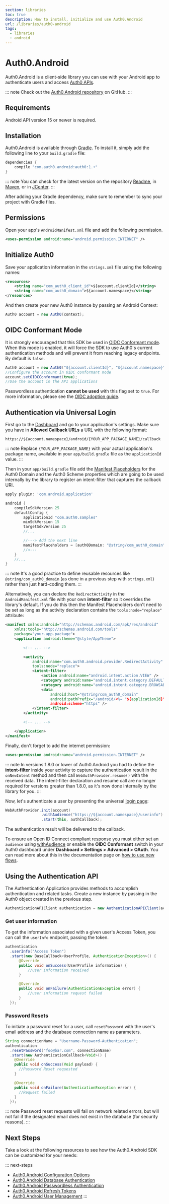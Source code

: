 ```yaml
---
section: libraries
toc: true
description: How to install, initialize and use Auth0.Android
url: /libraries/auth0-android
tags:
  - libraries
  - android
---
```

# Auth0.Android

Auth0.Android is a client-side library you can use with your Android app to authenticate users and access [Auth0 APIs](/api/info).

::: note
Check out the [Auth0.Android repository](https://github.com/auth0/Auth0.Android) on GitHub.
:::

## Requirements

Android API version 15 or newer is required.

## Installation

Auth0.Android is available through [Gradle](https://gradle.org/). To install it, simply add the following line to your `build.gradle` file:

```gradle
dependencies {
    compile "com.auth0.android:auth0:1.+"
}
```

::: note
You can check for the latest version on the repository [Readme](https://github.com/auth0/auth0.android#installation), in [Maven](http://search.maven.org/#search%7Cga%7C1%7Ca%3A%22auth0%22%20g%3A%22com.auth0.android%22), or in [JCenter](https://bintray.com/auth0/android/auth0).
:::

After adding your Gradle dependency, make sure to remember to sync your project with Gradle files.

## Permissions

Open your app's `AndroidManifest.xml` file and add the following permission.

```xml
<uses-permission android:name="android.permission.INTERNET" />
```

## Initialize Auth0

Save your application information in the `strings.xml` file using the following names:

```xml
<resources>
    <string name="com_auth0_client_id">${account.clientId}</string>
    <string name="com_auth0_domain">${account.namespace}</string>
</resources>

```

And then create your new Auth0 instance by passing an Android Context:

```java
Auth0 account = new Auth0(context);
```

## OIDC Conformant Mode

It is strongly encouraged that this SDK be used in [OIDC Conformant mode](/api-auth/intro). When this mode is enabled, it will force the SDK to use Auth0's current authentication methods and will prevent it from reaching legacy endpoints. By default is `false`.

```java
Auth0 account = new Auth0("${account.clientId}", "${account.namespace}");
//Configure the account in OIDC conformant mode
account.setOIDCConformant(true);
//Use the account in the API applications
```

Passwordless authentication **cannot be used** with this flag set to `true`. For more information, please see the [OIDC adoption guide](/api-auth/tutorials/adoption).

## Authentication via Universal Login

First go to the [Dashboard](${manage_url}/#/applications) and go to your application's settings. Make sure you have in **Allowed Callback URLs** a URL with the following format:

```
https://${account.namespace}/android/{YOUR_APP_PACKAGE_NAME}/callback
```

::: note
Replace `{YOUR_APP_PACKAGE_NAME}` with your actual application's package name, available in your `app/build.gradle` file as the `applicationId` value.
:::

Then in your `app/build.gradle` file add the [Manifest Placeholders](https://developer.android.com/studio/build/manifest-build-variables.html) for the Auth0 Domain and the Auth0 Scheme properties which are going to be used internally by the library to register an intent-filter that captures the callback URI.

```groovy
apply plugin: 'com.android.application'

android {
    compileSdkVersion 25
    defaultConfig {
        applicationId "com.auth0.samples"
        minSdkVersion 15
        targetSdkVersion 25
        //...

        //---> Add the next line
        manifestPlaceholders = [auth0Domain: "@string/com_auth0_domain", auth0Scheme: "https"]
        //<---
    }
    //...
}
```

::: note
It's a good practice to define reusable resources like `@string/com_auth0_domain` (as done in a previous step with `strings.xml`) rather than just hard-coding them.
:::

Alternatively, you can declare the `RedirectActivity` in the `AndroidManifest.xml` file with your own **intent-filter** so it overrides the library's default. If you do this then the Manifest Placeholders don't need to be set as long as the activity declaration contains the `tools:node="replace"` attribute:

```xml
<manifest xmlns:android="http://schemas.android.com/apk/res/android"
    xmlns:tools="http://schemas.android.com/tools"
    package="your.app.package">
    <application android:theme="@style/AppTheme">

        <!-- ... -->

        <activity
            android:name="com.auth0.android.provider.RedirectActivity"
            tools:node="replace">
            <intent-filter>
                <action android:name="android.intent.action.VIEW" />
                <category android:name="android.intent.category.DEFAULT" />
                <category android:name="android.intent.category.BROWSABLE" />
                <data
                    android:host="@string/com_auth0_domain"
                    android:pathPrefix="/android/<%= "${applicationId}" %>/callback"
                    android:scheme="https" />
            </intent-filter>
        </activity>

        <!-- ... -->

    </application>
</manifest>
```

Finally, don't forget to add the internet permission:

```xml
<uses-permission android:name="android.permission.INTERNET" />
```

::: note
In versions 1.8.0 or lower of Auth0.Android you had to define the **intent-filter** inside your activity to capture the authentication result in the `onNewIntent` method and then call `WebAuthProvider.resume()` with the received data. The intent-filter declaration and resume call are no longer required for versions greater than 1.8.0, as it's now done internally by the library for you.
:::

Now, let's authenticate a user by presenting the universal [login page](hosted-pages/login):

```java
WebAuthProvider.init(account)
                .withAudience("https://${account.namespace}/userinfo")
                .start(this, authCallback);
```

The authentication result will be delivered to the callback.

To ensure an Open ID Connect compliant response you must either set an `audience` using [withAudience](/libraries/auth0-android/configuration#withAudience) or enable the **OIDC Conformant** switch in your Auth0 dashboard under **Dashboard > Settings > Advanced > OAuth**. You can read more about this in the documentation page on [how to use new flows](/api-auth/intro#how-to-use-the-new-flows).

## Using the Authentication API

The Authentication Application provides methods to accomplish authentication and related tasks. Create a new instance by passing in the Auth0 object created in the previous step.

```java
AuthenticationAPIClient authentication = new AuthenticationAPIClient(account);
```

### Get user information

To get the information associated with a given user's Access Token, you can call the `userInfo` endpoint, passing the token.

```java
authentication
  .userInfo("Access Token")
  .start(new BaseCallback<UserProfile, AuthenticationException>() {
      @Override
      public void onSuccess(UserProfile information) {
          //user information received
      }

      @Override
      public void onFailure(AuthenticationException error) {
          //user information request failed
      }
  });
```

### Password Resets

To initiate a password reset for a user, call `resetPassword` with the user's email address and the database connection name as parameters.

```java
String connectionName = "Username-Password-Authentication";
authentication
  .resetPassword("foo@bar.com", connectionName)
  .start(new AuthenticationCallback<Void>() {
    @Override
    public void onSuccess(Void payload) {
      //Password Reset requested
    }

    @Override
    public void onFailure(AuthenticationException error) {
      //Request failed
    }
  });
```

::: note
Password reset requests will fail on network related errors, but will not fail if the designated email does not exist in the database (for security reasons).
:::

## Next Steps

Take a look at the following resources to see how the Auth0.Android SDK can be customized for your needs:

::: next-steps
* [Auth0.Android Configuration Options](/libraries/auth0-android/configuration)
* [Auth0.Android Database Authentication](/libraries/auth0-android/database-authentication)
* [Auth0.Android Passwordless Authentication](/libraries/auth0-android/passwordless)
* [Auth0.Android Refresh Tokens](/libraries/auth0-android/save-and-refresh-tokens)
* [Auth0.Android User Management](/libraries/auth0-android/user-management)
:::
